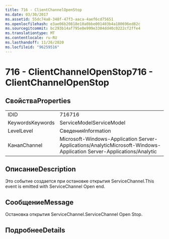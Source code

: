 ```yaml
---
title: 716 - ClientChannelOpenStop
ms.date: 03/30/2017
ms.assetid: 55dc74a8-348f-47f3-aaca-4aef6cd75651
ms.openlocfilehash: e3ae06b20818e10a0bbe001403b4a180696ed82c
ms.sourcegitcommit: bc293b14af795e0e999e3304dd40c0222cf2ffe4
ms.translationtype: MT
ms.contentlocale: ru-RU
ms.lasthandoff: 11/26/2020
ms.locfileid: "96259516"
---
```

# <a name="716---clientchannelopenstop"></a><span data-ttu-id="d8252-102">716 - ClientChannelOpenStop</span><span class="sxs-lookup"><span data-stu-id="d8252-102">716 - ClientChannelOpenStop</span></span>

## <a name="properties"></a><span data-ttu-id="d8252-103">Свойства</span><span class="sxs-lookup"><span data-stu-id="d8252-103">Properties</span></span>  
  
|||  
|-|-|  
|<span data-ttu-id="d8252-104">ID</span><span class="sxs-lookup"><span data-stu-id="d8252-104">ID</span></span>|<span data-ttu-id="d8252-105">716</span><span class="sxs-lookup"><span data-stu-id="d8252-105">716</span></span>|  
|<span data-ttu-id="d8252-106">Keywords</span><span class="sxs-lookup"><span data-stu-id="d8252-106">Keywords</span></span>|<span data-ttu-id="d8252-107">ServiceModel</span><span class="sxs-lookup"><span data-stu-id="d8252-107">ServiceModel</span></span>|  
|<span data-ttu-id="d8252-108">Level</span><span class="sxs-lookup"><span data-stu-id="d8252-108">Level</span></span>|<span data-ttu-id="d8252-109">Сведения</span><span class="sxs-lookup"><span data-stu-id="d8252-109">Information</span></span>|  
|<span data-ttu-id="d8252-110">Канал</span><span class="sxs-lookup"><span data-stu-id="d8252-110">Channel</span></span>|<span data-ttu-id="d8252-111">Microsoft-Windows-Application Server-Applications/Analytic</span><span class="sxs-lookup"><span data-stu-id="d8252-111">Microsoft-Windows-Application Server-Applications/Analytic</span></span>|  
  
## <a name="description"></a><span data-ttu-id="d8252-112">Описание</span><span class="sxs-lookup"><span data-stu-id="d8252-112">Description</span></span>  

 <span data-ttu-id="d8252-113">Это событие создается при остановке открытия ServiceChannel.</span><span class="sxs-lookup"><span data-stu-id="d8252-113">This event is emitted with ServiceChannel Open end.</span></span>  
  
## <a name="message"></a><span data-ttu-id="d8252-114">Сообщение</span><span class="sxs-lookup"><span data-stu-id="d8252-114">Message</span></span>  

 <span data-ttu-id="d8252-115">Остановка открытия ServiceChannel.</span><span class="sxs-lookup"><span data-stu-id="d8252-115">ServiceChannel Open Stop.</span></span>  
  
## <a name="details"></a><span data-ttu-id="d8252-116">Подробнее</span><span class="sxs-lookup"><span data-stu-id="d8252-116">Details</span></span>
